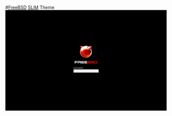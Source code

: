 #[FreeBSD](http://frebsd.org) [SLiM](http://slim.berlios.de/) Theme
![preview](https://github.com/edwtjo/fbsd-slim-theme/raw/master/preview.png)

